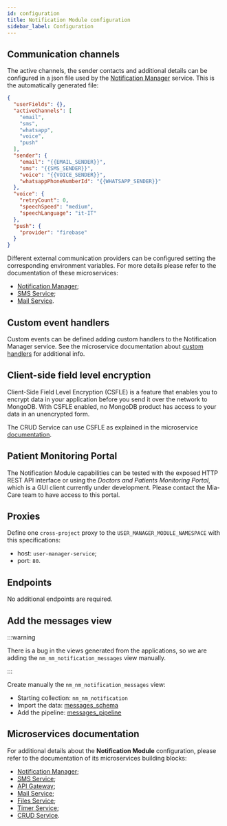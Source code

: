 ```yaml
---
id: configuration
title: Notification Module configuration
sidebar_label: Configuration
---
```


<!--
WARNING: this file was automatically generated by Mia-Platform Doc Aggregator.
DO NOT MODIFY IT BY HAND.
Instead, modify the source file and run the aggregator to regenerate this file.
-->

## Communication channels

The active channels, the sender contacts and additional details can be configured in a json file used by the [Notification Manager][mia-notification-manager] service. This is the automatically generated file:

```json
{
  "userFields": {},
  "activeChannels": [
    "email",
    "sms",
    "whatsapp",
    "voice",
    "push"
  ],
  "sender": {
    "email": "{{EMAIL_SENDER}}",
    "sms": "{{SMS_SENDER}}",
    "voice": "{{VOICE_SENDER}}",
    "whatsappPhoneNumberId": "{{WHATSAPP_SENDER}}"
  },
  "voice": {
    "retryCount": 0,
    "speechSpeed": "medium",
    "speechLanguage": "it-IT"
  },
  "push": {
    "provider": "firebase"
  }
}
```

Different external communication providers can be configured setting the corresponding environment variables. For more details please refer to the documentation of these microservices:

- [Notification Manager][mia-notification-manager];
- [SMS Service][mia-sms-service];
- [Mail Service][mia-mail-service].


## Custom event handlers

Custom events can be defined adding custom handlers to the Notification Manager service. See the microservice documentation about [custom handlers][mia-notification-manager-custom-handler] for additional info.


## Client-side field level encryption

Client-Side Field Level Encryption (CSFLE) is a feature that enables you to encrypt data in your application before you send it over the network to MongoDB. With CSFLE enabled, no MongoDB product has access to your data in an unencrypted form.

The CRUD Service can use CSFLE as explained in the microservice [documentation][mia-crud-service-csfle].


## Patient Monitoring Portal

The Notification Module capabilities can be tested with the exposed HTTP REST API interface or using the *Doctors and Patients Monitoring Portal*, which is a GUI client currently under development. Please contact the Mia-Care team to have access to this portal. 

## Proxies

Define one `cross-project` proxy to the `USER_MANAGER_MODULE_NAMESPACE` with this specifications:

- host: `user-manager-service`;
- port: `80`.


## Endpoints

No additional endpoints are required.

## Add the messages view

:::warning

There is a bug in the views generated from the applications, so we are adding the `nm_nm_notification_messages` view manually.

:::

Create manually the `nm_nm_notification_messages` view:

- Starting collection: `nm_nm_notification`
- Import the data: <a download target="_blank" href="/docs_files_to_download/notification-module/nm_nm_notification_messages.json">messages_schema</a>
- Add the pipeline: <a download target="_blank" href="/docs_files_to_download/notification-module/notification_messages_pipeline.json">messages_pipeline</a>

## Microservices documentation

For additional details about the **Notification Module** configuration, please refer to the documentation of its microservices building blocks:

- [Notification Manager][mia-notification-manager];
- [SMS Service][mia-sms-service];
- [API Gateway][mia-api-gateway];
- [Mail Service][mia-mail-service];
- [Files Service][mia-files-service];
- [Timer Service][mia-timer-service];
- [CRUD Service][mia-crud-service].

[mia-api-gateway]: /runtime_suite/api-gateway/10_overview.md
[mia-crud-service]: /runtime_suite/crud-service/10_overview_and_usage.md
[mia-crud-service-csfle]: /runtime_suite/crud-service/30_encryption_configuration.md
[mia-notification-manager]: /runtime_suite/notification-manager-service/20_configuration.md#channels-configuration
[mia-notification-manager-custom-handler]: /runtime_suite/notification-manager-service/20_configuration.md#custom-event-handlers
[mia-sms-service]: /runtime_suite/sms-service/10_overview.md
[mia-mail-service]: /runtime_suite/ses-mail-notification-service/configuration.md
[mia-files-service]: /runtime_suite/files-service/configuration.mdx
[mia-timer-service]: /runtime_suite/timer-service/20_configuration.md
[mia-api-gateway]: /runtime_suite/api-gateway/10_overview.md
